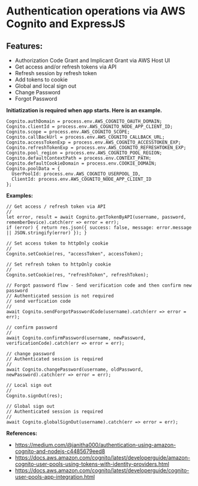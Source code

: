 # Authentication operations via AWS Cognito and ExpressJS
## Features:
* Authorization Code Grant and Implicant Grant via AWS Host UI
* Get access and/or refresh tokens via API
* Refresh session by refresh token
* Add tokens to cookie
* Global and local sign out
* Change Password
* Forgot Password

**Initiatization is required when app starts. Here is an example.**

```
Cognito.authDomain = process.env.AWS_COGNITO_OAUTH_DOMAIN;
Cognito.clientId = process.env.AWS_COGNITO_NODE_APP_CLIENT_ID;
Cognito.scope = process.env.AWS_COGNITO_SCOPE;
Cognito.callBackUrl = process.env.AWS_COGNITO_CALLBACK_URL;
Cognito.accessTokenExp = process.env.AWS_COGNITO_ACCESSTOKEN_EXP;
Cognito.refreshTokenExp = process.env.AWS_COGNITO_REFRESHTOKEN_EXP;
Cognito.pool_region = process.env.AWS_COGNITO_POOL_REGION;
Cognito.defaultContextPath = process.env.CONTEXT_PATH;
Cognito.defaultCookieDomain = process.env.COOKIE_DOMAIN;
Cognito.poolData = {
  UserPoolId: process.env.AWS_COGNITO_USERPOOL_ID,
  ClientId: process.env.AWS_COGNITO_NODE_APP_CLIENT_ID
};
```

**Examples:**
```
// Get access / refresh token via API
//
let error, result = await Cognito.getTokenByAPI(username, password, rememberDevice).catch(err => error = err);
if (error) { return res.json({ success: false, message: error.message || JSON.stringify(error) }); }

// Set access token to httpOnly cookie
//
Cognito.setCookie(res, "accessToken", accessToken);

// Set refresh token to httpOnly cookie
//
Cognito.setCookie(res, "refreshToken", refreshToken);

// Forgot password flow - Send verification code and then confirm new password
// Authenticated session is not required
// send verfication code
//
await Cognito.sendForgotPasswordCode(username).catch(err => error = err);

// confirm password
//
await Cognito.confirmPassword(username, newPassword, verificationCode).catch(err => error = err);

// change password
// Authenticated session is required
//
await Cognito.changePassword(username, oldPassword, newPassword).catch(err => error = err);

// Local sign out
//
Cognito.signOut(res);

// Global sign out
// Authenticated session is required
//
await Cognito.globalSignOut(username).catch(err => error = err);

```

**References:**
* https://medium.com/@janitha000/authentication-using-amazon-cognito-and-nodejs-c4485679eed8
* https://docs.aws.amazon.com/cognito/latest/developerguide/amazon-cognito-user-pools-using-tokens-with-identity-providers.html
* https://docs.aws.amazon.com/cognito/latest/developerguide/cognito-user-pools-app-integration.html